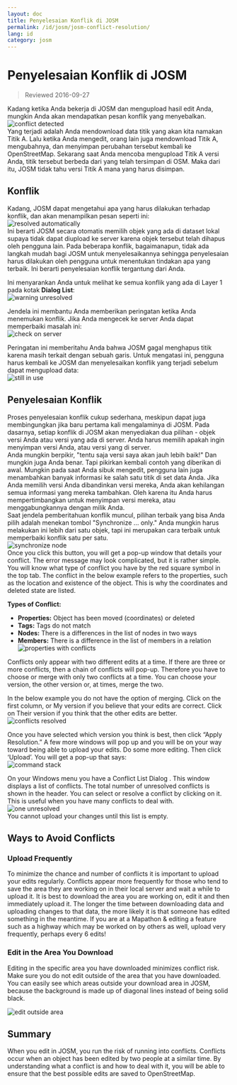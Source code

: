 ```yaml
---
layout: doc
title: Penyelesaian Konflik di JOSM
permalink: /id/josm/josm-conflict-resolution/
lang: id
category: josm
---
```


Penyelesaian Konflik di JOSM
====================

> Reviewed 2016-09-27  

Kadang ketika Anda bekerja di JOSM dan mengupload hasil edit Anda, mungkin Anda akan mendapatkan pesan konflik yang menyebalkan.  
![conflict detected][]  
Yang terjadi adalah Anda mendownload data titik yang akan kita namakan Titik A. Lalu ketika Anda mengedit, orang lain juga mendownload Titik A, mengubahnya, dan menyimpan perubahan tersebut kembali ke OpenStreetMap. Sekarang saat Anda mencoba mengupload Titik A versi Anda, titik tersebut berbeda dari yang telah tersimpan di OSM. Maka dari itu, JOSM tidak tahu versi Titik A mana yang harus disimpan.  

Konflik
----------

Kadang, JOSM dapat mengetahui apa yang harus dilakukan terhadap konflik, dan akan menampilkan pesan seperti ini:  
![resolved automatically][]  
Ini berarti JOSM secara otomatis memilih objek yang ada di dataset lokal supaya tidak dapat diupload ke server karena objek tersebut telah dihapus oleh pengguna lain. Pada beberapa konflik, bagaimanapun, tidak ada langkah mudah bagi JOSM untuk menyelesaikannya sehingga penyelesaian harus dilakukan oleh pengguna untuk menentukan tindakan apa yang terbaik. Ini berarti penyelesaian konflik tergantung dari Anda.  

Ini menyarankan Anda untuk melihat ke semua konflik yang ada di Layer 1 pada kotak **Dialog List**:  
![warning unresolved][]  

Jendela ini membantu Anda memberikan peringatan ketika Anda menemukan konflik. Jika Anda mengecek ke server Anda dapat memperbaiki masalah ini:  
![check on server][]  

Peringatan ini memberitahu Anda bahwa JOSM gagal menghapus titik karena masih terkait dengan sebuah garis. Untuk mengatasi ini, pengguna harus kembali ke JOSM dan menyelesaikan konflik yang terjadi sebelum dapat mengupload data:  
![still in use][]  

Penyelesaian Konflik
--------------------

Proses penyelesaian konflik cukup sederhana, meskipun dapat juga membingungkan jika baru pertama kali mengalaminya di JOSM. Pada dasarnya, setiap konflik di JOSM akan menyediakan dua pilihan - objek versi Anda atau versi yang ada di server. Anda harus memilih apakah ingin menyimpan versi Anda, atau versi yang di server.   
Anda mungkin berpikir, "tentu saja versi saya akan jauh lebih baik!" Dan mungkin juga Anda benar. Tapi pikirkan kembali contoh yang diberikan di awal. Mungkin pada saat Anda sibuk mengedit, pengguna lain juga menambahkan banyak informasi ke salah satu titik di set data Anda. Jika Anda memilih versi Anda dibandinkan versi mereka, Anda akan kehilangan semua informasi yang mereka tambahkan. Oleh karena itu Anda harus mempertimbangkan untuk menyimpan versi mereka, atau menggabungkannya dengan milik Anda.  
Saat jendela pemberitahuan konflik muncul, pilihan terbaik yang bisa Anda pilih adalah menekan tombol "Synchronize ... only." Anda mungkin harus melakukan ini lebih dari satu objek, tapi ini merupakan cara terbaik untuk memperbaiki konflik satu per satu.   
![synchronize node][]  
Once you click this button, you will get a pop-up window that details your conflict.  The error message may look complicated, but it is rather simple.  You will know what type of conflict you have by the red square symbol in the top tab.  The conflict in the below example refers to the properties, such as the location and existence of the object.  This is why the coordinates and deleted state are listed.  

**Types of Conflict:**

- **Properties:**  Object has been moved (coordinates) or deleted  
- **Tags:**  Tags do not match  
- **Nodes:**  There is a differences in the list of nodes in two ways  
- **Members:**  There is a difference in the list of members in a relation  
![properties with conflicts][]  

Conflicts only appear with two different edits at a time.  If there are three or more conflicts, then a chain of conflicts will pop-up.  Therefore you have to choose or merge with only two conflicts at a time.  You can choose your version, the other version or, at times, merge the two.  

In the below example you do not have the option of merging. Click on the first column, or My version if you believe that your edits are correct. Click on Their version if you think that the other edits are better.  
![conflicts resolved][]  

Once you have selected which version you think is best, then click “Apply Resolution.”  A few more windows will pop up and you will be on your way toward being able to upload your edits. Do some more editing.  Then click ‘Upload’.  You will get a pop-up that says:  
![command stack][]  

On your Windows menu you have a Conflict List Dialog . This window displays a list of conflicts. The total number of unresolved conflicts is shown in the header. You can select or resolve a conflict by clicking on it. This is useful when you have many conflicts to deal with.  
![one unresolved][]  
You cannot upload your changes until this list is empty.  

Ways to Avoid Conflicts
------------------------

### Upload Frequently

To minimize the chance and number of conflicts it is important to upload your edits regularly.  Conflicts appear more frequently for those who tend to save the area they are working on in their local server and wait a while to upload it.  It is best to download the area you are working on, edit it and then immediately upload it.  The longer the time between downloading data and uploading changes to that data, the more likely it is that someone has edited something in the meantime. If you are at a Mapathon & editing a feature such as a highway which may be worked on by others as well, upload very frequently, perhaps every 6 edits!  

### Edit in the Area You Download

Editing in the specific area you have downloaded minimizes conflict risk.  Make sure you do not edit outside of the area that you have downloaded.  You can easily see which areas outside your download area in JOSM, because the background is made up of diagonal lines instead of being solid black.  

![edit outside area][]  

Summary
--------
When you edit in JOSM, you run the risk of running into conflicts.  Conflicts occur when an object has been edited by two people at a similar time.  By understanding what a conflict is and how to deal with it, you will be able to ensure that the best possible edits are saved to OpenStreetMap.  


<!-- More stuff, could go into an additional chapter - DO NOT TRANSLATE
## Appendix. More Specific Conflicts

### Tag Conflicts

If the tags of one version of an objects are different from the tags of
another version, the Conflict dialog shows a ![]({{site.baseurl}}/images/intermediate/en_conflict_resolution_image08.png)in
the tab Tags. Click on the tab to display a dialog for resolving tag
conflicts.

There are three tables displayed in this dialog, from left to right:

1.  My version: shows the tags of the first object version participating
    in this conflict. These are usually the tags of the object version
    in your local data set.
2.  Merged version: shows the merged tags. This table is initially
    empty. The more tag conflicts you resolve, the more tag values will
    we be displayed in this table.
3.  Their version: shows the tags of the second object version
    participating in this conflict. These are usually the tags of the
    object version currently stored on the server.

In the example below both versions have a tag "name". The values in the
two object versions are different, though, and JOSM therefore displays
the row with a red background. The value of the first version is
"Secondary School", the opposite version has a value "Elementary
School". You now have to decide which of these values you want to keep
and which you want to discard.

![]({{site.baseurl}}/images/intermediate/en_conflict_resolution_image07.png)

Click on the value you want to keep, in the example for instance on the
value on the left. If you either double-click on the value or click on
![]({{site.baseurl}}/images/intermediate/en_conflict_resolution_image21.png), you decide to keep the value and to discard the
opposite value. The table in the middle now displays the value to keep
and the background color turns to green.

![]({{site.baseurl}}/images/intermediate/en_conflict_resolution_image10.png)

When the button Apply Resolutionis enabled you can apply your decision.
The values you've chosen will be applied and the dialog will be closed.

![]({{site.baseurl}}/images/intermediate/en_conflict_resolution_image03.png)

## Resolving differences in the node list of two versions of a way

If you see the symbol ![]({{site.baseurl}}/images/intermediate/en_conflict_resolution_image08.png)in the tab Nodesthen you
have to resolve differences in the list of
[nodes](http://josm.openstreetmap.de/wiki/Help/Concepts/Object)of two
[ways](http://josm.openstreetmap.de/wiki/Help/Concepts/Object). There
are three columns in the respective panel (see screen shot below):

1.  the leftmost table displays the list of nodes of the the local
    object version
2.  the rightmost table displays the list of nodes of the the server
    object version
3.  the table in the middle shows the list of nodes of the merged ways

Initially, the middle table is empty. You should now decide which nodes
to keep from the local dataset (the leftmost table) and which from the
server dataset (the rightmost table).

![]({{site.baseurl}}/images/intermediate/en_conflict_resolution_image24.png)

### The standard workflow

The standard workflow to resolve conflicts in the node lists of two
[object
versions](http://josm.openstreetmap.de/wiki/Help/Concepts/Object)consists
of three steps:

1.  Pick nodes from either object version and reorder the resulting node
    list if necessary
2.  Freezethe resulting merged node list by clicking on the button
    ![]({{site.baseurl}}/images/intermediate/en_conflict_resolution_image16.png). When you freeze the merged node list you
    tell JOSM that all conflicts in the node list are resolved.
3.  Apply the resolution

### A simple workflow: Keep the node list from your local object version

The following example shows the workflow when you decide to keep all nodes in the same order from your local object version.

-   First, select all elements in the leftmost table (either using the mouse or by 
    pressing Ctrl-A in the table) (see next screen shot):

    ![]({{site.baseurl}}/images/intermediate/en_conflict_resolution_image04.png)

-   Then, click 
    ![]({{site.baseurl}}/images/intermediate/en_conflict_resolution_image19.png)
    to copy the selected nodes to the middle table with the merged nodes:

    ![]({{site.baseurl}}/images/intermediate/en_conflict_resolution_image01.png)

-   Finally, click
    ![]({{site.baseurl}}/images/intermediate/en_conflict_resolution_image16.png)
    to freeze the resulting merged node list:

    ![]({{site.baseurl}}/images/intermediate/en_conflict_resolution_image20.png)

    The symbol in the nodes tab now switched to 
    ![]({{site.baseurl}}/images/intermediate/en_conflict_resolution_image00.png)
    and you can apply the merge decisions.

### Support for comparing node lists

It can be difficult to find the differences between the node list of of two object versions, in particular for ways with many nodes.

The Conflict Dialog supports you in finding the differences. It can compare two of the node lists displayed ("my" node list, the merged node list, and "their" node list) and it can render the differences between them with specific background colors.

From the following combo box you can select which pair of node lists to compare:

![]({{site.baseurl}}/images/intermediate/en_conflict_resolution_image15.png)

1.  My with Their: compares the leftmost table with the rightmost table
    in the Conflict Dialog
2.  My with Merged: compares the leftmost table with the middle table in
    the Conflict Dialog
3.  Their with Merge: compares the middle table with the rightmost table
    in the Conflict Dialog

Depending on the position of a node in the list different background
colors are used:

1.  The node is in this list only. It isn't present in the opposite list:
    ![]({{site.baseurl}}/images/intermediate/en_conflict_resolution_image13.png)
2.  The node is in both lists, but it is on different positions:
    ![]({{site.baseurl}}/images/intermediate/en_conflict_resolution_image02.png)
3.  White background means that a node is in both lists at the same
    position.

    ![]({{site.baseurl}}/images/intermediate/en_conflict_resolution_image17.png)

-->

[conflict detected]: /images/josm/conflict-detected.png
[resolved automatically]: /images/josm/resolved-automatically.png
[warning unresolved]: /images/josm/warning-unresolved.png
[check on server]: /images/josm/check-on-server.png
[still in use]: /images/josm/still-in-use.png
[synchronize node]: /images/josm/synchronize-node.png
[properties with conflicts]: /images/josm/properties-with-conflicts.png
[conflicts resolved]: /images/josm/conflicts-resolved.png
[synchronize node]: /images/josm/synchronize-node.png
[command stack]: /images/josm/command-stack.png
[one unresolved]: /images/josm/one-unresolved.png
[edit outside area]: /images/josm/edit-outside-area.png